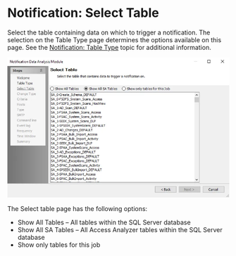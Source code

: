 # Notification: Select Table

Select the table containing data on which to trigger a notification. The selection on the Table Type
page determines the options available on this page. See the
[Notification: Table Type](tabletype.md) topic for additional information.

![Notification Data Analysis Module wizard Select Table page](../../../../../../static/img/product_docs/accessanalyzer/enterpriseauditor/admin/analysis/notification/selecttable.webp)

The Select table page has the following options:

- Show All Tables – All tables within the SQL Server database
- Show All SA Tables – All Access Analyzer tables within the SQL Server database
- Show only tables for this job
